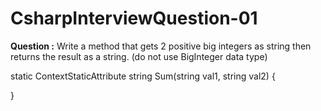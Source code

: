 # CsharpInterviewQuestion-01

**Question :** Write a method that gets 2 positive big integers as string then returns the result as a string. (do not use BigInteger data type)<br>

static ContextStaticAttribute string Sum(string val1, string val2)
{
   
}
